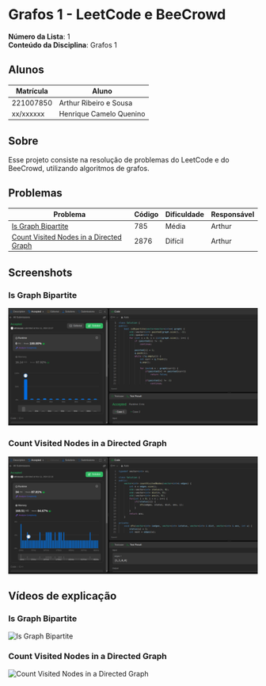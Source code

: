 # Grafos 1 -  LeetCode e BeeCrowd

**Número da Lista**: 1<br>
**Conteúdo da Disciplina**: Grafos 1<br>

## Alunos
|Matrícula | Aluno |
| -- | -- |
| 221007850 |  Arthur Ribeiro e Sousa |
| xx/xxxxxx  |  Henrique Camelo Quenino |

## Sobre 
Esse projeto consiste na resolução de problemas do LeetCode e do BeeCrowd, utilizando algoritmos de grafos. 

## Problemas

| Problema | Código | Dificuldade | Responsável |
| -- | -- | -- | -- |
| [Is Graph Bipartite](https://leetcode.com/problems/is-graph-bipartite/description/) | 785 | Média | Arthur |
| [Count Visited Nodes in a Directed Graph](https://leetcode.com/problems/count-visited-nodes-in-a-directed-graph/description/) | 2876 | Difícil | Arthur |


## Screenshots

### Is Graph Bipartite
![Is Graph Bipartite](./assets/bipartite.png)

### Count Visited Nodes in a Directed Graph

![Count Visited Nodes in a Directed Graph](./assets/directed.png)

## Vídeos de explicação

### Is Graph Bipartite 

![Is Graph Bipartite](https://www.youtube.com/watch?v=lAJFr5XU7vM)

### Count Visited Nodes in a Directed Graph

![Count Visited Nodes in a Directed Graph](https://youtu.be/PzhO-wy4Z0U?si=OP4n193tUzPmcxtB)
